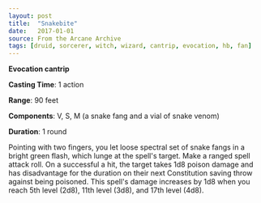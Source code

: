 ```yaml
---
layout: post
title:  "Snakebite"
date:   2017-01-01
source: From the Arcane Archive
tags: [druid, sorcerer, witch, wizard, cantrip, evocation, hb, fan]
---
```


**Evocation cantrip**

**Casting Time**: 1 action

**Range**: 90 feet

**Components**: V, S, M (a snake fang and a vial of snake venom)

**Duration**: 1 round

Pointing with two fingers, you let loose spectral set of snake fangs in a bright green flash, which lunge at the spell's target. Make a ranged spell attack roll. On a successful a hit, the target takes 1d8 poison damage and has disadvantage for the duration on their next Constitution saving throw against being poisoned.
This spell's damage increases by 1d8 when you reach 5th level (2d8), 11th level (3d8), and 17th level (4d8).
